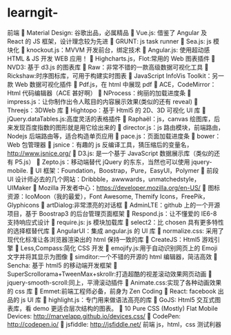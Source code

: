 # learngit-
前端
 Material Design: 谷歌出品，必属精品 
 Vue.js: 借鉴了 Angular 及 React 的 JS 框架，设计理念较为先进
 GRUNT: js task runner  Sea.js: js 模块化 
 knockout.js：MVVM 开发前台，绑定技术 
 Angular.js: 使用超动感 HTML & JS 开发 WEB 应用！ 
 Highcharts.js，Flot:常用的 Web 图表插件
 NVD3: 基于 d3.js 的图表库 
 Raw：非常不错的一款高级数据可视化工具
 Rickshaw:时序图标库，可用于构建实时图表
 JavaScript InfoVis Toolkit：另一款 Web 数据可视化插件 
 Pdf.js，在 html 中展现 pdf 
 ACE，CodeMirror：Html 代码编辑器（ACE 甚好啊） 
 NProcess：绚丽的加载进度条 
 impress.js：让你制作出令人眩目的内容展示效果(类似的还有 reveal)
 Threejs：3DWeb 库  Hightopo：基于 Html5 的 2D、3D 可视化 UI 库 
 jQuery.dataTables.js:高度灵活的表格插件
 Raphaël：js，canvas 绘图库，后来发现百度指数的图形就是用它绘出来的
 director.js：js 路由模块，前端路由，Nodejs 后端路由等，适合构造单页应用 
 pace.js：页面加载进度条 
 bower：Web 包管理器 
 jsnice：有趣的 js 反编译工具，猜压缩后的变量名，http://www.jsnice.org/ 
 D3.js: 是一个基于 JavaScript 数据展示库（类似的还有 P5.js）
 Zepto.js：移动端替代 jQuery 的东东，当然也可以使用 jquery-mobile. 
 UI 框架：Foundation，Boostrap，Pure，EasyUI，Polymer 
 前段 UI 设计师必去的几个网站：Dribbble，awwwards，unmatchedstyle， UIMaker 
 Mozilla 开发者中心：https://developer.mozilla.org/en-US/ 
 图标资源：IcoMoon（我的最爱），Font Awesome, Themify Icons，FreePik， Glyphicons 
 artDialog:非常漂亮的对话框 
 AdminLTE：github 上的一个开源项目，基于 Boostrap3 的后台管理页面框架 
 Respond.js：让不懂爱的 IE6-8 支持响应式设计 
 require.js: js 模块加载库 
 select2：比 chosen 具有更多特性的选择框替代库 
 AngularUI：集成 angular.js 的 UI 库 
 normalize.css: 采用了现代化标准让各浏览器渲染出的 html 保持一致的库
 CreateJS：Html5 游戏引擎 
 Less,Compass:简化 CSS 开发
 emojify.js:用于自动识别网页上的 Emoji 文字并将其显示为图像 
 simditor:一个不错的开源的 html 编辑器，简洁高效 
 Sencha: 基于 html5 的移动端开发框架
 SuperScrollorama+TweenMax+skrollr:打造超酷的视差滚动效果网页动画 
 jquery-smooth-scroll:同上，平滑滚动插件 
 Animate.css:实现了各种动画效果的 css 库 
 Emmet:前端工程师必备，前身为 Zen Coding
 React: facebook 出品的 js UI 库 
 highlight.js：专门用来做语法高亮的库
 GoJS: Html5 交互式图表库，看 demo 更适合层次结构的图表。 
 10 Pure CSS (Mostly) Flat Mobile Devices: http://marvelapp.github.io/devices.css/ 
 CodePen: http://codepen.io/ 
 jsfiddle: http://jsfiddle.net/ 前端 js，html，css 测试利器 
